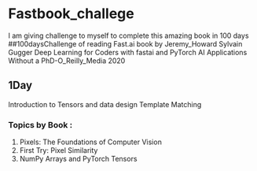 # Fastbook_challege
I am giving challenge to myself to complete this amazing book in 100 days
##100daysChallenge
of reading Fast.ai book by Jeremy_Howard Sylvain Gugger Deep Learning for Coders with fastai and PyTorch AI Applications Without a PhD-O_Reilly_Media 2020


## 1Day
Introduction to Tensors and data design 
Template Matching
### Topics by Book :
1. Pixels: The Foundations of Computer Vision
2. First Try: Pixel Similarity
3. NumPy Arrays and PyTorch Tensors
